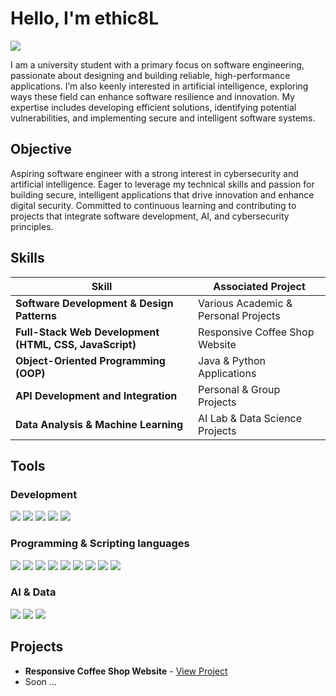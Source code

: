 # Hello, I'm ethic8L
<a href="https://www.linkedin.com/in/artsiom-litvinchuk-a1750a29a/">
  <img src="https://img.shields.io/badge/-LinkedIn-0072b1?&style=for-the-badge&logo=linkedin&logoColor=white" />
</a>

I am a university student with a primary focus on software engineering, passionate about designing and building reliable, high-performance applications. I’m also keenly interested in artificial intelligence, exploring ways these field can enhance software resilience and innovation. My expertise includes developing efficient solutions, identifying potential vulnerabilities, and implementing secure and intelligent software systems.

## Objective

Aspiring software engineer with a strong interest in cybersecurity and artificial intelligence. Eager to leverage my technical skills and passion for building secure, intelligent applications that drive innovation and enhance digital security. Committed to continuous learning and contributing to projects that integrate software development, AI, and cybersecurity principles.


## Skills

| Skill                                         | Associated Project         |
|-----------------------------------------------|----------------------------|
| **Software Development & Design Patterns**    | Various Academic & Personal Projects |
| **Full-Stack Web Development (HTML, CSS, JavaScript)** | Responsive Coffee Shop Website   |
| **Object-Oriented Programming (OOP)**         | Java & Python Applications |
| **API Development and Integration**           | Personal & Group Projects |
| **Data Analysis & Machine Learning**          | AI Lab & Data Science Projects |


## Tools

### Development

<div> 
  <img src="https://img.shields.io/badge/-Visual_Studio_Code-007ACC?&style=for-the-badge&logo=Visual-Studio-Code&logoColor=white" /> 
  <img src="https://img.shields.io/badge/-Git-F05032?&style=for-the-badge&logo=Git&logoColor=white" /> 
  <img src="https://img.shields.io/badge/-Docker-2496ED?&style=for-the-badge&logo=Docker&logoColor=white" /> 
  <img src="https://img.shields.io/badge/-GitHub-181717?&style=for-the-badge&logo=GitHub&logoColor=white" />
  <img src="https://img.shields.io/badge/-IntelliJ_IDEA-000000?&style=for-the-badge&logo=IntelliJ-IDEA&logoColor=white" />
</div>

### Programming & Scripting languages 

<div>
  <img src="https://img.shields.io/badge/-Python-3776AB?&style=for-the-badge&logo=Python&logoColor=white" />
  <img src="https://img.shields.io/badge/-Java-007396?&style=for-the-badge&logo=Java&logoColor=white" />
  <img src="https://img.shields.io/badge/-JavaScript-F7DF1E?&style=for-the-badge&logo=JavaScript&logoColor=black" />
  <img src="https://img.shields.io/badge/-HTML5-E34F26?&style=for-the-badge&logo=HTML5&logoColor=white" />
  <img src="https://img.shields.io/badge/-CSS3-1572B6?&style=for-the-badge&logo=CSS3&logoColor=white" />
  <img src="https://img.shields.io/badge/-Bash_Scripting-4EAA25?&style=for-the-badge&logo=GNU-Bash&logoColor=white" />
  <img src="https://img.shields.io/badge/-React-61DAFB?&style=for-the-badge&logo=React&logoColor=black" />
  <img src="https://img.shields.io/badge/-Node.js-339933?&style=for-the-badge&logo=Node.js&logoColor=white" />
  <img src="https://img.shields.io/badge/-Express.js-000000?&style=for-the-badge&logo=Express&logoColor=white" />
</div>

### AI & Data

<div> 
  <img src="https://img.shields.io/badge/-Jupyter_Notebook-F37626?&style=for-the-badge&logo=Jupyter&logoColor=white" /> 
  <img src="https://img.shields.io/badge/-TensorFlow-FF6F00?&style=for-the-badge&logo=TensorFlow&logoColor=white" /> 
  <img src="https://img.shields.io/badge/-Pandas-150458?&style=for-the-badge&logo=pandas&logoColor=white" /> 
</div>


## Projects
- **Responsive Coffee Shop Website** - [View Project](https://github.com/ethic8L/coffe-shop-website.git)
- Soon ...
